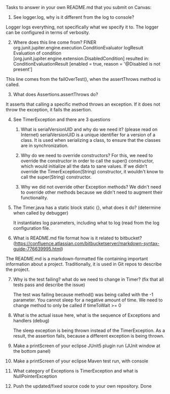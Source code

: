 Tasks to answer in your own README.md that you submit on Canvas:

1.  See logger.log, why is it different from the log to console?

Logger logs everything, not specifically what we specify it to. The logger can be configured in terms of verbosity.

2.  Where does this line come from? FINER org.junit.jupiter.engine.execution.ConditionEvaluator logResult Evaluation of condition [org.junit.jupiter.engine.extension.DisabledCondition] resulted in: ConditionEvaluationResult [enabled = true, reason = '@Disabled is not present']

This line comes from the failOverTest(), when the assertThrows method is called.

3.  What does Assertions.assertThrows do?

It asserts that calling a specific method throws an exception. If it does not throw the exception, it fails the assertion.

4.  See TimerException and there are 3 questions
    1.  What is serialVersionUID and why do we need it? (please read on Internet)
	serialVersionUID is a unique identifier for a version of a class. It is used when serializing a class, to ensure that the classes are in synchronization.
    2.  Why do we need to override constructors?
	For this, we need to override the constructor in order to call the super() constructor, which would initialize all the data to sane values. If we didn't override the TimerException(String) constructor, it wouldn't know to call the super(String) constructor.

    3.  Why we did not override other Exception methods?
	We didn't need to override other methods because we didn't need to augment their functionality.	

5.  The Timer.java has a static block static {}, what does it do? (determine when called by debugger)
	
	It instantiates log parameters, including what to log (read from the log configuration file.

6.  What is README.md file format how is it related to bitbucket? (https://confluence.atlassian.com/bitbucketserver/markdown-syntax-guide-776639995.html)

The README.md is a markdown-formatted file containing important information about a project. Traditionally, it is used in Git repos to describe the project.

7.  Why is the test failing? what do we need to change in Timer? (fix that all tests pass and describe the issue)

	The test was failing because method() was being called with the -1 parameter. You cannot sleep for a negative amount of time. We need to change method to only be called if timeToWait >= 0

8.  What is the actual issue here, what is the sequence of Exceptions and handlers (debug)
	
	The sleep exception is being thrown instead of the TimerException. As a result, the assertion fails, because a different exception is being thrown.

9.  Make a printScreen of your eclipse JUnit5 plugin run (JUnit window at the bottom panel) 
10.  Make a printScreen of your eclipse Maven test run, with console
11.  What category of Exceptions is TimerException and what is NullPointerException
12.  Push the updated/fixed source code to your own repository.
	Done